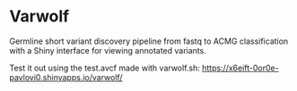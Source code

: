 # Varwolf
Germline short variant discovery pipeline from fastq to ACMG classification with a Shiny interface for viewing annotated variants.

Test it out using the test.avcf made with varwolf.sh:
https://x6eift-0or0e-pavlovi0.shinyapps.io/varwolf/
